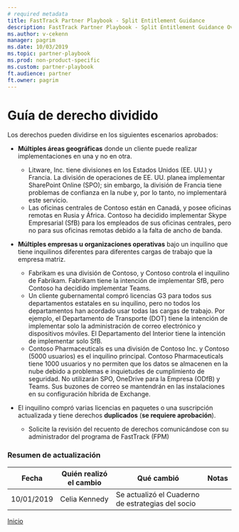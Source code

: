 ```yaml
---  
# required metadata  
title: FastTrack Partner Playbook - Split Entitlement Guidance
description: FastTrack Partner Playbook - Split Entitlement Guidance Overview
ms.author: v-cekenn
manager: pagrim
ms.date: 10/03/2019  
ms.topic: partner-playbook  
ms.prod: non-product-specific  
ms.custom: partner-playbook  
ft.audience: partner
ft.owner: pagrim
---
```


# Guía de derecho dividido

Los derechos pueden dividirse en los siguientes escenarios aprobados:
 
- **Múltiples áreas geográficas** donde un cliente puede realizar implementaciones en una y no en otra.

    - Litware, Inc. tiene divisiones en los Estados Unidos (EE. UU.) y Francia. La división de operaciones de EE. UU. planea implementar SharePoint Online (SPO); sin embargo, la división de Francia tiene problemas de confianza en la nube y, por lo tanto, no implementará este servicio.
    - Las oficinas centrales de Contoso están en Canadá, y posee oficinas remotas en Rusia y África. Contoso ha decidido implementar Skype Empresarial (SfB) para los empleados de sus oficinas centrales, pero no para sus oficinas remotas debido a la falta de ancho de banda.

- **Múltiples empresas u organizaciones operativas** bajo un inquilino que tiene inquilinos diferentes para diferentes cargas de trabajo que la empresa matriz.

    - Fabrikam es una división de Contoso, y Contoso controla el inquilino de Fabrikam. Fabrikam tiene la intención de implementar SfB, pero Contoso ha decidido implementar Teams.  
    - Un cliente gubernamental compró licencias G3 para todos sus departamentos estatales en su inquilino, pero no todos los departamentos han acordado usar todas las cargas de trabajo. Por ejemplo, el Departamento de Transporte (DOT) tiene la intención de implementar solo la administración de correo electrónico y dispositivos móviles. El Departamento del Interior tiene la intención de implementar solo SfB.
    - Contoso Pharmaceuticals es una división de Contoso Inc. y Contoso (5000 usuarios) es el inquilino principal. Contoso Pharmaceuticals tiene 1000 usuarios y no permiten que los datos se almacenen en la nube debido a problemas e inquietudes de cumplimiento de seguridad. No utilizarán SPO, OneDrive para la Empresa (ODfB) y Teams. Sus buzones de correo se mantendrán en las instalaciones en su configuración híbrida de Exchange.
- El inquilino compró varias licencias en paquetes o una suscripción actualizada y tiene derechos **duplicados** (**se requiere aprobación**).
    - Solicite la revisión del recuento de derechos comunicándose con su administrador del programa de FastTrack (FPM)

### Resumen de actualización

|Fecha|Quién realizó el cambio|Qué cambió|Notas|
|---------|---------------|----------------------------|-------------|
|10/01/2019| Celia Kennedy| Se actualizó el Cuaderno de estrategias del socio| |

[Inicio](http://partner-docs.microsoft.com)
